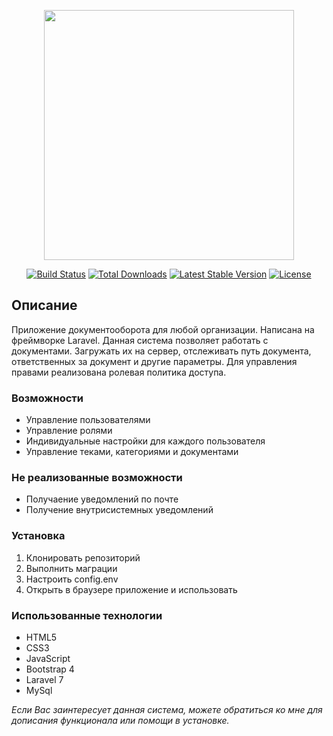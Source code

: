 <p align="center"><a href="https://laravel.com" target="_blank"><img src="https://raw.githubusercontent.com/laravel/art/master/logo-lockup/5%20SVG/2%20CMYK/1%20Full%20Color/laravel-logolockup-cmyk-red.svg" width="400"></a></p>

<p align="center">
<a href="https://travis-ci.org/laravel/framework"><img src="https://travis-ci.org/laravel/framework.svg" alt="Build Status"></a>
<a href="https://packagist.org/packages/laravel/framework"><img src="https://poser.pugx.org/laravel/framework/d/total.svg" alt="Total Downloads"></a>
<a href="https://packagist.org/packages/laravel/framework"><img src="https://poser.pugx.org/laravel/framework/v/stable.svg" alt="Latest Stable Version"></a>
<a href="https://packagist.org/packages/laravel/framework"><img src="https://poser.pugx.org/laravel/framework/license.svg" alt="License"></a>
</p>

## Описание

Приложение документооборота для любой организации. Написана на фреймворке Laravel. Данная система позволяет работать с документами. Загружать их на сервер, отслеживать путь документа, ответственных за документ и другие параметры. Для управления правами реализована ролевая политика доступа. 

### Возможности

+ Управление пользователями
+ Управление ролями
+ Индивидуальные настройки для каждого пользователя
+ Управление теками, категориями и документами

### Не реализованные возможности

+ Получаение уведомлений по почте
+ Получение внутрисистемных уведомлений

### Установка

1. Клонировать репозиторий
2. Выполнить маграции
3. Настроить config.env
4. Открыть в браузере приложение и использовать

### Использованные технологии

+ HTML5
+ CSS3
+ JavaScript
+ Bootstrap 4
+ Laravel 7
+ MySql

*Если Вас заинтересует данная система, можете обратиться ко мне для дописания функционала или помощи в установке.*
